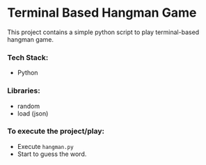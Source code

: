 # Terminal Based Hangman Game
This project contains a simple python script to play terminal-based hangman game.

### Tech Stack:
+ Python

### Libraries:
+ random
+ load (json)

### To execute the project/play:

+ Execute `hangman.py`
+ Start to guess the word.